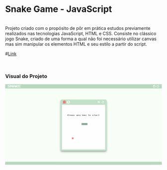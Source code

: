 # Snake Game - JavaScript
<br />
Projeto criado com o propósito de pôr em prática estudos previamente realizados nas tecnologias JavaScript, HTML e CSS. Consiste no clássico jogo Snake, criado de uma forma a qual não foi necessário utilizar canvas mas sim manipular os elementos HTML e seu estilo a partir do script.

#[Link](https://amaralltx.github.io/snakegame/)

<br />
<h3>Visual do Projeto</h3>
<img src="images/playing.gif" alt="">